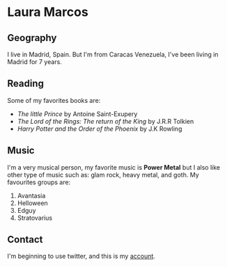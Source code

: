 # Laura Marcos

## Geography 

I live in Madrid, Spain. But I'm from Caracas Venezuela, I've been living in Madrid for 7 years.

## Reading

Some of my favorites books are: 

- *The little Prince* by Antoine Saint-Exupery
- *The Lord of the Rings: The return of the King* by J.R.R Tolkien
- *Harry Potter and the Order of the Phoenix* by J.K Rowling

## Music 

I'm a very musical person, my favorite music is **Power Metal** but I also like other type of music such as: glam rock, heavy metal, and goth. My favourites groups are:

1. Avantasia 
2. Helloween
3. Edguy
4. Stratovarius

## Contact 

I'm beginning to use twitter, and this is my [account](https://twitter.com/13laurichi).
